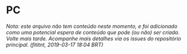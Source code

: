 # PC

_Nota: este arquivo não tem conteúdo neste momento, e foi adicionado como uma potencial espera de conteúdo que pode (ou não) ser criada. Volte mais tarde. Acompanhe mais detalhes via os issues do repositório principal. (fititnt, 2019-03-17 18:04 BRT)_

<!--
## Desenvolvimento em computador
Por questão de foco, este repositório de referências não conterá dicas de quais
ferramentas usar no sistema operacional Linux, Windows e macOS. Muito
provavelmente o que você procura já existe em outros lugares. Não é dificil
encontrar _"IDEs gratuitas para Nome-do-sistema-operacional"_, por exemplo.
Agora tente procurar no seu sistema de busca preferido como usar celular para
como plataforma de desenvolvimento. Muito provavelmente vai receber sugestão
de que você não realmente quer isso, e guias de [Desenvolvimento em smartphone](#desenvolvimento-em-smartphone) provavelmente não serão exibidos.

_TODO: melhorar descrição inicial de 'Desenvolvimento em computador' (fititnt, 2019-03-03 09:31 BRT)_

_TODO: rescrever 'Desenvolvimento em computador'; além de smartphone, também será dada atenção a quem usa computador com no máximo 2GB de RAM (fititnt, 2019-03-09 05:00 BRT)_

-->

<!--
https://techweez.com/2017/09/08/africa-most-common-smartphones/
-->